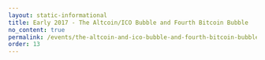 ```yaml
---
layout: static-informational
title: Early 2017 - The Altcoin/ICO Bubble and Fourth Bitcoin Bubble
no_content: true
permalink: /events/the-altcoin-and-ico-bubble-and-fourth-bitcoin-bubble
order: 13
---
```

